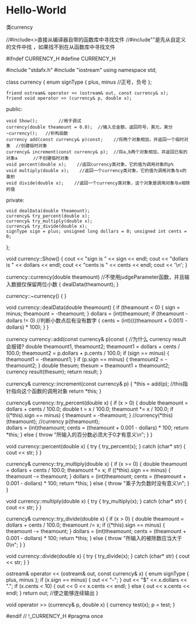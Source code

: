 # Hello-World
类currency


//#include<>直接从编译器自带的函数库中寻找文件
//#include""是先从自定义的文件中找 ，如果找不到在从函数库中寻找文件


#ifndef CURRENCY_H
#define CURRENCY_H

#include "stdafx.h"
#include "iostream"
using namespace std;

class currency
{
	enum signType
	{
		plus, minus      //正号，负号
	};

	friend ostream& operator << (ostream& out, const currency& x);
	friend void operator >> (currency& p, double x);

public:

	void Show();        //用于调试
	currency(double theamount = 0.0);  //输入总金额，返回符号，美元，美分
	~currency();   //析构函数
	currency add(const currency& p)const;    //将两个对象相加，并返回一个临时对象  //创建临时对象
	currency& increment(const currency& p);  //将a,b两个对象相加，并返回已有的对象a      //不创建临时对象
	void percent(double x);    //返回currency类对象，它的值为调用对象的p%
	void multiply(double x);    //返回一个currency类对象，它的值为调用对象与x的乘积
	void divide(double x);    //返回一个currency类对象，这个对象是调用对象与x相除的值

private:

	void dealData(double theamount);
	currency& try_percent(double x);
	currency& try_multiply(double x);
	currency& try_divide(double x);
	signType sign = plus; unsigned long dollars = 0; unsigned int cents = 0;

};

void currency::Show()
{
	cout << "sign is  " << sign << endl;
	cout << "dollars is  " << dollars << endl;
	cout << "cents is  " << cents << endl;
	cout << '\n';
}

currency::currency(double theamount)    //不使用judgeParameter函数，并且输入数据仅保留两位小数
{
	dealData(theamount);
}

currency::~currency()
{
}

void currency::dealData(double theamount)
{
	if (theamount < 0)
	{
		sign = minus;
		theamount = -theamount;
	}
	dollars = (int)theamount;
	if (theamount - dollars != 0)       //判断小数点后有没有数字
	{
		cents = (int)(((theamount + 0.001) - dollars) * 100);
	}
}

currency currency::add(const currency& p)const
{
	//为什么  currency result 会报错?
	double theamount1, theamount2;
	theamount1 = dollars + cents / 100.0;
	theamount2 = p.dollars + p.cents / 100.0;
	if (sign == minus)
	{
		theamount1 = -theamount1;
	}
	if (p.sign == minus)
	{
		theamount2 = -theamount2;
	}
	double thesum;
	thesum = theamount1 + theamount2;
	currency result(thesum);
	return result;
}

currency& currency::increment(const currency& p)
{
	*this = add(p);            //this指针指向这个函数的调用对象
	return *this;
}

currency& currency::try_percent(double x)
{
	if (x > 0)
	{
		double theamount = dollars + cents / 100.0;
		double t = x / 100.0;
		theamount *= x / 100.0;
		if ((*this).sign == minus)
		{
			theamount = -theamount;
		}
		//currency(*this)(theamount);
		//currency p(theamount);               
		dollars = (int)theamount;  cents = (theamount + 0.001 - dollars) * 100;
		return *this;
	}
	else
	{
		throw  "所输入的百分数必须大于0才有意义\n";
	}
}

void currency::percent(double x)
{
	try
	{
		try_percent(x);
	}
	catch (char* str)
	{
		cout << str;
	}
}

currency& currency::try_multiply(double x)
{
	if (x >= 0)
	{
		double theamount = dollars + cents / 100.0;
		theamount *= x;
		if ((*this).sign == minus)
		{
			theamount -= theamount;
		}
		dollars = (int)theamount;  cents = (theamount + 0.001 - dollars) * 100;
		return *this;
	}
	else
	{
		throw "乘子为负数时没有意义\n";
	}
}

void currency::multiply(double x)
{
	try
	{
		try_multiply(x);
	}
	catch (char* str)
	{
		cout << str;
	}
}

currency& currency::try_divide(double x)
{
	if (x > 0)
	{
		double theamount = dollars + cents / 100.0;
		theamount /= x;
		if ((*this).sign == minus)
		{
			theamount -= theamount;
		}
		dollars = (int)theamount;  cents = (theamount + 0.001 - dollars) * 100;
		return *this;
	}
	else
	{
		throw "所输入的被除数应当大于0\n";
	}
}

void currency::divide(double x)
{
	try
	{
		try_divide(x);
	}
	catch (char* str)
	{
		cout << str;
	}
}

ostream& operator << (ostream& out, const currency& x)
{
	enum signType
	{
		plus, minus
	};
	if (x.sign == minus)
	{
		out << "-";
	}
	out << "$" << x.dollars << ".";
	if (x.cents < 10)
	{
		out << 0 << x.cents << endl;
	}
	else
	{
		out << x.cents << endl;
	}
	return out;      //使之能够连续输出
}

void operator >> (currency& p, double x)
{
	currency test(x);
	p = test;
}

#endif        // !_CURRENCY_H
#pragma once

